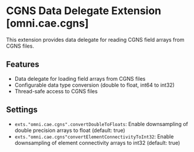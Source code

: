 # CGNS Data Delegate Extension [omni.cae.cgns]

This extension provides data delegate for reading CGNS field arrays from CGNS files.

## Features

- Data delegate for loading field arrays from CGNS files
- Configurable data type conversion (double to float, int64 to int32)
- Thread-safe access to CGNS files

## Settings

- `exts."omni.cae.cgns".convertDoubleToFloats`: Enable downsampling of double precision arrays to float (default: true)
- `exts."omni.cae.cgns"convertElementConnectivityToInt32`: Enable downsampling of element connectivity arrays to int32 (default: true)
